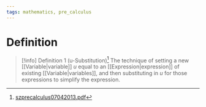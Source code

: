 ```yaml
---
tags: mathematics, pre_calculus
---
```


# Definition

> [!info] Definition 1 (u-Substitution)[^1]
> The technique of setting a new [[Variable|variable]] $u$ equal to an [[Expression|expression]] of existing [[Variable|variables]], and then substituting in $u$ for those expressions to simplify the expression.

[^1]: [szprecalculus07042013.pdf](zotero://open-pdf/library/items/J3667KH4?page=285)
